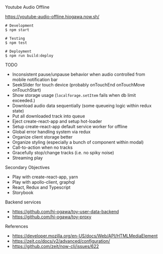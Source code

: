 Youtube Audio Offline

https://youtube-audio-offline.hiogawa.now.sh/

```
# Development
$ npm start

# Testing
$ npm test

# Deployment
$ npm run build:deploy
```


TODO

- Inconsistent pause/unpause behavior when audio controlled from mobile notification bar
- SeekSlider for touch device (probably onTouchEnd onTouchMove onTouchStart)
- Show storage usage (`localforage.setItem` fails when db limit exceeded.)
- Download audio data sequentially (some queueing logic within redux state)
- Put all downloaded track into queue
- Eject create-react-app and setup hot-loader
- Setup create-react-app default service worker for offline
- Global error handling system via redux
- Organize client storage better
- Organize styling (especially a bunch of component within modal)
- Call-to-action when no tracks
- Gracefully stop/change tracks (i.e. no spiky noise)
- Streaming play


Secondary Objectives

- Play with create-react-app, yarn
- Play with apollo-client, graphql
- React, Redux and Typescript
- Storybook


Backend services

- https://github.com/hi-ogawa/toy-user-data-backend
- https://github.com/hi-ogawa/toy-proxy


References

- https://developer.mozilla.org/en-US/docs/Web/API/HTMLMediaElement
- https://zeit.co/docs/v2/advanced/configuration/
- https://github.com/zeit/now-cli/issues/622
